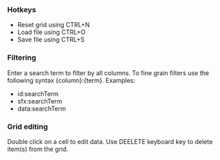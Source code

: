 ### Hotkeys
* Reset grid using CTRL+N
* Load file using CTRL+O
* Save file using CTRL+S

### Filtering
Enter a search term to filter by all columns. To fine grain filters use the following syntax {column}:{term}. Examples:
* id:searchTerm
* sfx:searchTerm
* data:searchTerm

### Grid editing
Double click on a cell to edit data. Use DEELETE keyboard key to delete item(s) from the grid.